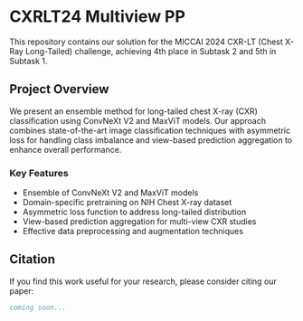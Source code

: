 # CXRLT24 Multiview PP

This repository contains our solution for the MICCAI 2024 CXR-LT (Chest X-Ray Long-Tailed) challenge, achieving 4th place in Subtask 2 and 5th in Subtask 1.

## Project Overview

We present an ensemble method for long-tailed chest X-ray (CXR) classification using ConvNeXt V2 and MaxViT models. Our approach combines state-of-the-art image classification techniques with asymmetric loss for handling class imbalance and view-based prediction aggregation to enhance overall performance.

### Key Features

- Ensemble of ConvNeXt V2 and MaxViT models
- Domain-specific pretraining on NIH Chest X-ray dataset
- Asymmetric loss function to address long-tailed distribution
- View-based prediction aggregation for multi-view CXR studies
- Effective data preprocessing and augmentation techniques

## Citation

If you find this work useful for your research, please consider citing our paper:

```bibtex
coming soon...
```
